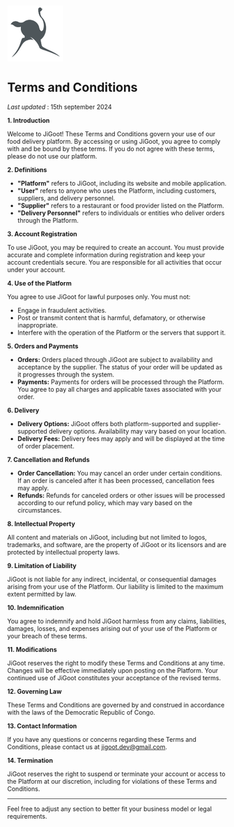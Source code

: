 <img src="https://github.com/JiGoot/terms/blob/main/logo520.png" width="128" height="128">

# Terms and Conditions
*Last updated* : 15th september 2024


**1. Introduction**

Welcome to JiGoot! These Terms and Conditions govern your use of our food delivery platform. By accessing or using JiGoot, you agree to comply with and be bound by these terms. If you do not agree with these terms, please do not use our platform.

**2. Definitions**

- **"Platform"** refers to JiGoot, including its website and mobile application.
- **"User"** refers to anyone who uses the Platform, including customers, suppliers, and delivery personnel.
- **"Supplier"** refers to a restaurant or food provider listed on the Platform.
- **"Delivery Personnel"** refers to individuals or entities who deliver orders through the Platform.

**3. Account Registration**

To use JiGoot, you may be required to create an account. You must provide accurate and complete information during registration and keep your account credentials secure. You are responsible for all activities that occur under your account.

**4. Use of the Platform**

You agree to use JiGoot for lawful purposes only. You must not:
- Engage in fraudulent activities.
- Post or transmit content that is harmful, defamatory, or otherwise inappropriate.
- Interfere with the operation of the Platform or the servers that support it.

**5. Orders and Payments**

- **Orders:** Orders placed through JiGoot are subject to availability and acceptance by the supplier. The status of your order will be updated as it progresses through the system.
- **Payments:** Payments for orders will be processed through the Platform. You agree to pay all charges and applicable taxes associated with your order.

**6. Delivery**

- **Delivery Options:** JiGoot offers both platform-supported and supplier-supported delivery options. Availability may vary based on your location.
- **Delivery Fees:** Delivery fees may apply and will be displayed at the time of order placement.

**7. Cancellation and Refunds**

- **Order Cancellation:** You may cancel an order under certain conditions. If an order is canceled after it has been processed, cancellation fees may apply.
- **Refunds:** Refunds for canceled orders or other issues will be processed according to our refund policy, which may vary based on the circumstances.

**8. Intellectual Property**

All content and materials on JiGoot, including but not limited to logos, trademarks, and software, are the property of JiGoot or its licensors and are protected by intellectual property laws.

**9. Limitation of Liability**

JiGoot is not liable for any indirect, incidental, or consequential damages arising from your use of the Platform. Our liability is limited to the maximum extent permitted by law.

**10. Indemnification**

You agree to indemnify and hold JiGoot harmless from any claims, liabilities, damages, losses, and expenses arising out of your use of the Platform or your breach of these terms.

**11. Modifications**

JiGoot reserves the right to modify these Terms and Conditions at any time. Changes will be effective immediately upon posting on the Platform. Your continued use of JiGoot constitutes your acceptance of the revised terms.

**12. Governing Law**

These Terms and Conditions are governed by and construed in accordance with the laws of the Democratic Republic of Congo.

**13. Contact Information**

If you have any questions or concerns regarding these Terms and Conditions, please contact us at [jigoot.dev@gmail.com](mailto:jigoot.dev@gmail.com).

**14. Termination**

JiGoot reserves the right to suspend or terminate your account or access to the Platform at our discretion, including for violations of these Terms and Conditions.

---

Feel free to adjust any section to better fit your business model or legal requirements.
